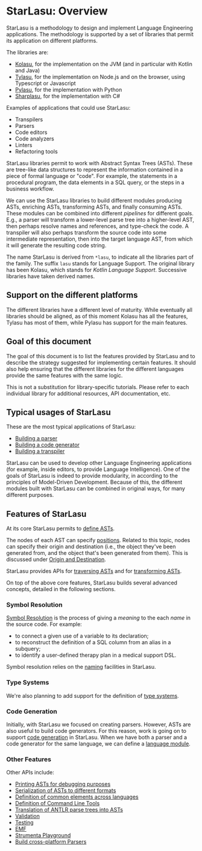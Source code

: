 # StarLasu: Overview

StarLasu is a methodology to design and implement Language Engineering applications.
The methodology is supported by a set of libraries that permit its application on different platforms.

The libraries are:

- [Kolasu](https://github.com/strumenta/kolasu), for the implementation on the JVM (and in particular with Kotlin and Java)
- [Tylasu](https://github.com/strumenta/tylasu), for the implementation on Node.js and on the browser, using Typescript or Javascript
- [Pylasu](https://github.com/strumenta/pylasu), for the implementation with Python
- [Sharplasu](https://github.com/strumenta/sharplasu), for the implementation with C#

Examples of applications that could use StarLasu:

- Transpilers
- Parsers
- Code editors
- Code analyzers
- Linters
- Refactoring tools

StarLasu libraries permit to work with Abstract Syntax Trees (ASTs). These are tree-like data structures to represent 
the information contained in a piece of formal language or "code". For example, the statements in a procedural program,
the data elements in a SQL query, or the steps in a business workflow.

We can use the StarLasu libraries to build different modules producing ASTs, enriching ASTs, transforming ASTs, and 
finally consuming ASTs. These modules can be combined into different _pipelines_ for different goals. E.g., a parser
will transform a lower-level parse tree into a higher-level AST, then perhaps resolve names and references, and 
type-check the code. A transpiler will also perhaps transform the source code into some intermediate representation, 
then into the target language AST, from which it will generate the resulting code string.   

The name StarLasu is derived from `*lasu`, to indicate all the libraries part of the family. The suffix `lasu` stands 
for Language Support. The original library has been Kolasu, which stands for _Kotlin Language Support_. Successive 
libraries have taken derived names.

## Support on the different platforms

The different libraries have a different level of maturity. While eventually all libraries should be aligned, as of this
moment Kolasu has all the features, Tylasu has most of them, while Pylasu has support for the main features.

## Goal of this document

The goal of this document is to list the features provided by StarLasu and to describe the strategy suggested for 
implementing certain features. It should also help ensuring that the different libraries for the different languages
provide the same features with the same logic.

This is not a substitution for library-specific tutorials. Please refer to each individual library for additional
resources, API documentation, etc.

## Typical usages of StarLasu

These are the most typical applications of StarLasu:

- [Building a parser](usecases/building-parser.md)
- [Building a code generator](usecases/building-codegenerator.md)
- [Building a transpiler](usecases/building-transpiler.md)

StarLasu can be used to develop other Language Engineering applications (for example, inside editors, to provide 
Language Intelligence). One of the goals of StarLasu is indeed to provide modularity, in according to the principles of 
Model-Driven Development. Because of this, the different modules built with StarLasu can be combined in original ways, 
for many different purposes.

## Features of StarLasu

At its core StarLasu permits to [define ASTs](https://github.com/Strumenta/StarLasu/blob/main/documentation/ast_definition.md).

The nodes of each AST can specify [positions](https://github.com/Strumenta/StarLasu/blob/main/documentation/position.md). Related to this topic, nodes can specify their origin and destination (i.e., the object they've been generated from, and the object that's been generated from them). 
This is discussed under [Origin and Destination](https://github.com/Strumenta/StarLasu/blob/main/documentation/origin_and_destination.md).

StarLasu provides APIs for [traversing ASTs](https://github.com/Strumenta/StarLasu/blob/main/documentation/traversing.md) and for [transforming ASTs](https://github.com/Strumenta/StarLasu/blob/main/documentation/transformations.md).

On top of the above core features, StarLasu builds several advanced concepts, detailed in the following sections. 

### Symbol Resolution

[Symbol Resolution](https://github.com/Strumenta/StarLasu/blob/main/documentation/symbol_resolution.md)
is the process of giving a _meaning_ to the each _name_ in the source code. For example:

* to connect a given use of a variable to its declaration;
* to reconstruct the definition of a SQL column from an alias in a subquery;
* to identify a user-defined therapy plan in a medical support DSL. 

Symbol resolution relies on the [naming](https://github.com/Strumenta/StarLasu/blob/main/documentation/naming.md) 
facilities in StarLasu.

### Type Systems

We're also planning to add support for the definition of [type systems](https://github.com/Strumenta/StarLasu/blob/main/documentation/typesystem.md).

### Code Generation

Initially, with StarLasu we focused on creating parsers. However, ASTs are also useful to build code generators. 
For this reason, work is going on to support [code generation](https://github.com/Strumenta/StarLasu/blob/main/documentation/code_generation.md)
in StarLasu. When we have both a parser and a code generator for the same language, we can define a
[language module](https://github.com/Strumenta/StarLasu/blob/main/documentation/language_module.md).

### Other Features

Other APIs include:

- [Printing ASTs for debugging purposes](https://github.com/Strumenta/StarLasu/blob/main/documentation/debug_print_format.md)
- [Serialization of ASTs to different formats](https://github.com/Strumenta/StarLasu/blob/main/documentation/serialization.md)
- [Definition of common elements across languages](https://github.com/Strumenta/StarLasu/blob/main/documentation/ast_common_elements.md)
- [Definition of Command Line Tools](https://github.com/Strumenta/StarLasu/blob/main/documentation/cli_tools.md)
- [Translation of ANTLR parse trees into ASTs](https://github.com/Strumenta/StarLasu/blob/main/documentation/parsetree_to_ast.md)
- [Validation](https://github.com/Strumenta/StarLasu/blob/main/documentation/validation.md)
- [Testing](https://github.com/Strumenta/StarLasu/blob/main/documentation/testing.md)
- [EMF](https://github.com/Strumenta/StarLasu/blob/main/documentation/emf.md)
- [Strumenta Playground](https://github.com/Strumenta/StarLasu/blob/main/documentation/playground.md)
- [Build cross-platform Parsers](https://github.com/Strumenta/StarLasu/blob/main/documentation/parsers-cross-platform.md)

